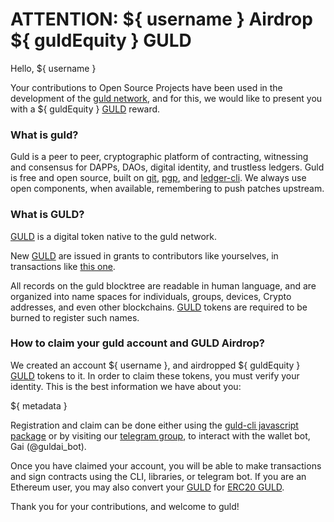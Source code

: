 # ATTENTION: ${ username } Airdrop ${ guldEquity } GULD

Hello, ${ username }

Your contributions to Open Source Projects have been used in the development of the [guld network](http://guld.io), and for this, we would like to present you with a ${ guldEquity } [GULD](https://github.com/guldcoin/legder-guld) reward.

### What is guld?

Guld is a peer to peer, cryptographic platform of contracting, witnessing and consensus for DAPPs, DAOs, digital identity, and trustless ledgers. Guld is free and open source, built on [git](https://git-scm.com/), [pgp](https://www.openpgp.org/), and [ledger-cli](https://ledger-cli.org). We always use open components, when available, remembering to push patches upstream.

### What is GULD?

[GULD](https://github.com/guldcoin/legder-guld) is a digital token native to the guld network.

New [GULD](https://github.com/guldcoin/legder-guld) are issued in grants to contributors like yourselves, in transactions like [this one](https://github.com/guldcoin/ledger-guld/blob/guld/guld/1496275200.dat).

All records on the guld blocktree are readable in human language, and are organized into name spaces for individuals, groups, devices, Crypto addresses, and even other blockchains. [GULD](https://github.com/guldcoin/legder-guld) tokens are required to be burned to register such names.

### How to claim your guld account and GULD Airdrop?

We created an account ${ username }, and airdropped ${ guldEquity } [GULD](https://github.com/guldcoin/legder-guld) tokens to it. In order to claim these tokens, you must verify your identity. This is the best information we have about you:

${ metadata }

Registration and claim can be done either using the [guld-cli javascript package](https://www.npmjs.com/package/guld-cli) or by visiting our [telegram group](t.me/guldblocktree), to interact with the wallet bot, Gai (@guldai_bot).

Once you have claimed your account, you will be able to make transactions and sign contracts using the CLI, libraries, or telegram bot. If you are an Ethereum user, you may also convert your [GULD](https://github.com/guldcoin/legder-guld) for [ERC20 GULD](https://etherscan.io/token/0x9847345de8b614c956146bbea549336d9c8d26b6).

Thank you for your contributions, and welcome to guld!

